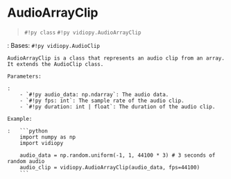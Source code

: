 # AudioArrayClip

> `#!py class` `#!py vidiopy.AudioArrayClip`

:   Bases: `#!py vidiopy.AudioClip`

    AudioArrayClip is a class that represents an audio clip from an array. It extends the AudioClip class.

    Parameters:
    
    :   
        - `#!py audio_data: np.ndarray`: The audio data.
        - `#!py fps: int`: The sample rate of the audio clip.
        - `#!py duration: int | float`: The duration of the audio clip.

    Example:

    :   ```python
        import numpy as np
        import vidiopy

        audio_data = np.random.uniform(-1, 1, 44100 * 3) # 3 seconds of random audio
        audio_clip = vidiopy.AudioArrayClip(audio_data, fps=44100)
        ```